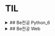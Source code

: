 # TIL

<details>
<summary> ## Be전공 Python_6 </summary>
<div markdown="1">

<details>
<summary>(220714)  1st Day - off</summary>
<div markdown="1">

- 신입개발자의 역량

1. 코테통과 (알고리즘)
2. CS
3. 영어
4. 잔디가 빽빽(꾸준한 학습 증명) → 가장 중요

------

#### Git (분산 버전 관리 프로그램) / Github (Git 기반 저장소 서비스) -  소잘능개의 기본
	- 중앙 집중식 버전 관리(SVN, 서버컴퓨터 한대. 매니지먼트쪽 강점.)의 단점 보완.
	- 레거시 프로젝트(와 그 히스토리)의 안정적인 보관을 위해서는 분산 버전 관리가 유리하다.
	- 법인이 쓰기에는 Github이 더 비싸고, 소스코드가 서버로 들어가기 때문에 보안 이슈가 있음.

- CLI (Command Line Interface) & Markdown
	- GUI - 그래픽으로 상호작용. 쉽지만 성능이 더 소모됨.
	- CLI - 명령어를 통해 상호작용. 서버/개발 시스템이 이러한 조작환경제공.
	- Git Bash
		- Git은 Linux로 되어있기 때문에, 윈도우에서 Linux를 사용하기 위해 Git Bash로 수행.
		- 절대경로: 모든 경로 / 상대경로: 현재디렉토리 기준 상대적 위치

- Markdown → 텍스트기반 가벼운 markup언어
	- 문서 구조화와 내용을 쉽고 빠르게 작성코자. (특히 웹 환경)
	- 선택한 언어의 Highlight Syntax 적용.
	- README.md
		- 파일을 통해서 오픈 소스의 공식 문서 작성. 잔디심을때마다!
			- 프로젝트에 대한 설명
			- 가장 먼저 보는 문서
			- 일반적으로 SW와 함께 배포
			- 형식은 따로 없으나 일반적으로 Markdown 활용
		- 개인 프로젝트의 소개 문서 작성
		- 매일 학습한 내용 정리
		- MarkDown 활용한 블로그 운영

#### Repository
- 특정 디렉토리 버전관리하는 저장소
1) git init 명령어로 로컬 저장소 생성 → 기본 필수요소(초기값)을 세팅해줌.
2) .git 디렉토리에 버전 관리에 필요한 것이 들어있음
3) git config —global → 이메일과 유저네임 설정.
4) README.md
- Working Directory(작업하는 실제 디렉토리 — untracked)
 → <git add 파일명 or git add . (현재디렉토리 전체)> →
- Staging Area(커밋으로 남기고 싶은 파일이 있는 곳 — staged)
 → <git commit -m “메세지”> →
- Repository(커밋이 저장되는곳 — committed) → <git push> →
- vscode에서 Git Graph 설치해볼 것!

#### ??Staging Area는 왜 있지??
- Working Directory 자체의 모습이 아니라 수정사항(변화된 내용)만 반영되기 위해서!
- 상용(퍼블리싱)할 내용들만 골라 commit해야 하니깐~

#### Github Repo Settings에서 default Branch를 master로 바꿔야 하는 이유?
- main으로 바뀐 이유가 있다.
 [깃허브, 개발용어 '마스터'→메인으로 바꾼다](https://zdnet.co.kr/view/?no=20200921101131)
- 그런데 기존 기업들은 모두 master로 쓰기 때문에 main으로 저장하자~

#### 로컬과 깃헙 레포 연결하기
- git remote add origin 링크 → 연결.
	- 링크의 별명을 origin으로 설정하는 것.
- git push -u origin master → 깃푸쉬.
	- origin → 별명
	- master → local branch 이름

#### git clone, git pull
- clone == 해당 url을 다운로드 받는 것.
- pull == remote에서 local로 업데이트 하는 것.
	- vscode에서 수정 옵션 선택 가능

</div>
</details>

<details>
<summary>(220715)  2nd Day - off</summary>
<div markdown="1">

### git collaborator 초대

[https://eunoia3jy.tistory.com/118](https://eunoia3jy.tistory.com/118)

### git branch 활용

[https://git-scm.com/book/ko/v2/Git-브랜치-브랜치란-무엇인가](https://git-scm.com/book/ko/v2/Git-%EB%B8%8C%EB%9E%9C%EC%B9%98-%EB%B8%8C%EB%9E%9C%EC%B9%98%EB%9E%80-%EB%AC%B4%EC%97%87%EC%9D%B8%EA%B0%80)

1. 브렌치 생성 후 이동

```bash
git checkout -b (브렌치)

git switch -c (브렌치)
```

[https://git-scm.com/book/ko/v2/Git-브랜치-브랜치와-Merge-의-기초](https://git-scm.com/book/ko/v2/Git-%EB%B8%8C%EB%9E%9C%EC%B9%98-%EB%B8%8C%EB%9E%9C%EC%B9%98%EC%99%80-Merge-%EC%9D%98-%EA%B8%B0%EC%B4%88)

1. 병합 (마스터 브렌치와 입력 브렌치의 병합)

```bash
git merge (브렌치)
```

1. 변화 확인하기

```bash
git log --oneline --graph
```

## 챗봇 프로그래밍

### 4차 산업 혁명과 소프트웨어

- 4차산업 - 소프트웨어 중심의 기술, 산업, 사회 패턴과 절차의 급격한 변화
- 빅데이터, 인공지능, 로봇공학, 사물인터넷, 무인운송, 3D프린터, 나노기술
- 오픈소스 라이브러리를 잘 활용하자! 디자인과 기능을 구상하여 조립하는 것이 중요.
    - 에러를 무서워말자!

### Request module 설치

```bash
pip install request
pip install beautifulsoup4
pip install lxml
```

### .gitignore 활용

[gitignore.io](https://www.toptal.com/developers/gitignore/)

1. 왜 쓰는가?

```
보안상으로 위험성이 있는 파일프로젝트와 
관계없는 파일용량이 너무 커서 제외해야되는 파일등등
git add 에 포함시키기 싫은 경우가 있다.

물론 이 경우 git rm 를 통해 일부 파일만 제외시키면 되지만, 
모든 커밋에 그런 행동을 하는 것은 번거롭다.

따라서 우리는.gitignore 이라는 디렉토리를 만들어 무시할 파일을 넣어 줄 수 있다.
```

2. ***반드시!!*** Repository 만들자마자 생성해야함.
    1. 한 번 git이 관리하기 시작한 파일은 추가적인 ignore가 안된다.
</div>
</details>


<details>
<summary>(220716)  3rd Day - weekend</summary>
<div markdown="1">


arr = [ ] → arr 배열 선언

len(arr) → arr 배열의 원소 갯수

리스트.remove(a) → 배열에서 a 제거

“이름 : {1}, 나이 {0}세”. format(20, “홍길동) → ‘이름 : 홍길동, 나이 20세’

{숫자 : 문자열 표시 유형}

chr(num) → 아스키코드 num에 해당하는 문자

ord(char) → 문자 char에 해당하는 아스키코드

`for i in range (1, 201, 1) :` → 1 이상 201 미만의 i에 대한 반복문. i는 1씩 증가한다.

```python
dogs = {1: "골든리트리버". 2: "진돗개", 3: "보더콜리"} //사전형 객체

for key in dogs: //사전 객체 dogs를 사용하므로 항목의 키 정보 1, 2, 3이 차례로 대입
	print("{0} : {1}".format(key, dogs[key]))
```

[https://blockdmask.tistory.com/458](https://blockdmask.tistory.com/458) → 문자열

줄바꿈 없이 출력하기

```python
print("AngelPlayer", end='\n') //기본 형식.

for i in range(1, 51) :
    print("{0}".format(i * 2), end=' ')
```

파이썬에서의 삼항 연산자

```python
[true_value] if [condition] else [false_value]
```

	
</div>
</details>


<details>
<summary>(220717)  4th Day - weekend</summary>
<div markdown="1">

### join 사용방법

```python
구분자.join(문자열리스트)

str_list = ["동해물과","백두산이","마르고","닳도록"]
>>> str = " ".join(str_list)
>>> print(str)
# 동해물과 백두산이 마르고 닳도록 출력됨
```

구분자(separator)가 앞에 오고 문자열이 뒤에 오는 구조라서 좀 헷갈릴 수 있다.

### 문자열 나누기- split() 함수

이 함수는 파라미터로 구분자를 주면

해당 구분자를 기준으로 문자열을 잘라 리스트 형식으로 반환합니다.

만약 파라미터에 아무것도 주지 않으면 공백을 기준으로 문자를 나눕니다.

```python
>>> str = "Hi my name is gyu"
>>> splitted_str = str.split()
>>> print(splitted_str)

['Hi', 'my', 'name', 'is', 'gyu']
```

[[파이썬 / Python] map(int, input().split())에 대해](https://ccamppak.tistory.com/38)

### 진수 변환

```python
10진수에서 2진수로 변환함수: bin() # 접두어 0b 붙음
10진수에서 8진수로 변환함수: oct() # 접두어 0o 붙음
10진수에서 16진수로 변환함수: hex() # 접두어 0x 붙음
```

### 문자열 설정

[Python의 문자열에서 부분 문자열 추출](https://www.delftstack.com/ko/howto/python/extract-substring-from-a-string-in-python/)

[파이썬에서 문자열의 부분 문자열을 얻는 방법](https://www.delftstack.com/ko/howto/python/how-to-get-a-substring-of-a-string-in-python/)

### 공백 제거

**3가지 방법**은 아래와 같습니다.

1. **replace() 사용 - 모든 공백 제거**
2. **strip(), lstrip(), rstrip() 사용 - 양쪽, 왼쪽, 오른쪽 공백 제거**
3. **re.sub() 사용 - 정규표현식 사용으로 원하는대로 공백 제거**

### map 함수

```python
list(map(함수, 리스트))# 리스트에서 원소를 하나씩 꺼내 함수를 돌려 다시 리스트로 저장
```

[[python] 파이썬 map 함수 사용법과 예제](https://blockdmask.tistory.com/531)

### 딕셔너리

[Python 딕셔너리](https://zetawiki.com/wiki/Python_%EB%94%95%EC%85%94%EB%84%88%EB%A6%AC)

## **reduce()**

```python
reduce(함수, 시퀀스)
```

#시퀀스(문자열, 리스트, 튜플)의 원소들을 순차적으로 함수에 적용

```python
>>>from functools import reduce   # 파이썬 3에서는 써주셔야 해요  
>>> reduce(lambda x, y: x + y, [0, 1, 2, 3, 4])
10
```

먼저 0과 1을 더하고, 그 결과에 2를 더하고, ….

## **filter()**

```python
filter(함수, 리스트)
```

리스트에 들어있는 원소들을 함수에 적용시켜서 

결과가 참인 값들로 새로운 리스트를 만들어줌. 

```python
>>> list(filter(lambda x: x < 5, range(10)))
[0, 1, 2, 3, 4]
```

### 절대값 함수

```python
abs(x) # x의 절대값
```


</div>
</details>


<details>
<summary>(220718)  5th Day - online </summary>
<div markdown="1">

### 컨테이너

- 여러 개의 데이터를 담을 수 있는 객체.
- 순서가 있는 데이터와 순서가 없는 데이터로 나뉨.
        
    - 리스트 (리스트명 = [요소1, 요소2, … ]
        - 여러 값을 ‘순서가 있는’구조로 저장하고 싶을 때 사용
        - 생성된 이후 변경이 가능
    - 튜플
        - 여러 값을 ‘순서가 있는’구조로 저장하고 싶을 때 사용
        - 생성된 이후 변경이 불가.
        - 단일 항목 튜플은 값 뒤에 쉼표! ex) tuple_a = (1,)
        - 복수 항목 튜플도 넣는 것을 권장
    - 레인지
        - 숫자의 시퀀스를 나타냄
        - 주로 반복문과 사용됨 (for i in range(N))
    - 슬라이싱
        
        [[Tip] Python Array[::] 사용법](https://blog.wonkyunglee.io/3)
        
        - 시퀀스를 특정 단위로 슬라이싱
        - 인덱스와 콜론을 사용하여 특정 부분만 잘라냄
        - 
    - 셋
        - 중복되는 요소 없고 순서 상관 없는 묶음
            - 중복되면 하나만 저장
            - 순서가 없어서 인덱스 접근 불가
    - 딕셔너리
        - 키-값 쌍으로 이루어진 자료형 (3.7이후 orderd)
        - key는 변경 불가능 데이터만 가능.
        - 키의 값(values)는 형태 상관 없음.
        - dict()

### 형변환

- 파이썬에서 데이터 형태는 서로 변환 가능
- 암시적/명시적 변환.

### find 함수

```python
문자열.find(찾을 문자, 시작 index, 끝 index)
```

[[python] 파이썬 find 함수에 대해서](https://blockdmask.tistory.com/569)

[[Python - Tip] 파이썬 출력 메시지 글꼴 설정 - 글자색/배경색/굴게/기울임/밑줄](https://dsegfault.tistory.com/15)

</div>
</details>


<details>
<summary>(220719)  6th Day - offline </summary>
<div markdown="1">

### Dictionary 관련 함수

[[파이썬(Python)] 딕셔너리(Dictionary) 관련 함수 정리! [.keys() / .values() / .items() / .get() / .clear(), in]](https://m.blog.naver.com/PostView.naver?isHttpsRedirect=true&blogId=sw4r&logNo=221504133335)

### append 살펴보기

[파이썬 append( ), extend( ), insert( ) 함수 차이 / 요소추가함수 비교 (Python)](https://ooyoung.tistory.com/117)

### Set 살펴보기

[점프 투 파이썬](https://wikidocs.net/16044)

### replace 함수

```python
변수.replace(변경하고 싶은 문자, 변경할 문자, [변경할 횟수])
```

[파이썬 replace( ) 문자열을 변경하는 함수 (Python)](https://ooyoung.tistory.com/77)

### re.sub

```python
re.sub(패턴, 바꿀 문자열, 문자열, 바꿀 횟수)
```

[[python] re.sub 정규표현식을 통한 문자열 치환 (특수문자 제거)](https://clolee.tistory.com/17)

### Try (예외처리)

[[Python] 예외처리 (try, except, finally, else)](https://yganalyst.github.io/pythonic/memo_16_except/)

</div>
</details>

<details>
<summary>(220720)  7th Day - online </summary>
<div markdown="1">

[Python Tutor code visualizer: Visualize code in Python, JavaScript, C, C++, and Java](https://pythontutor.com/visualize.html#mode=edit)

[(Python) 20 - 파이썬의 유용한 내장함수들](https://dogrushdev.tistory.com/134)

### 제어문(Control Statement)

- flowchart로 표현 가능한, 특정 상황에 따른 선택적 코드 실행
1. 조건문
    - if / elif / else 계속 연습하자

1. 반복문
    - for문
        - Dictionary 순회
            - .Keys() / .values() / .items() → 튜플 활용해서 순회 가능
            - ex)
            
            ```python
            for student, grade in grades.items()
            ```
            
        - enumerate 순회
            - 인덱스(순서)와 객체를 쌍으로 담은 열거형 반환
            
            ```python
            members = ['민수', '영희', '철수']
            
            for idx, number in enumerate(members) : 
                print(idx, number)
            
            # enumerate(members, start = n) -> n값부터 idx가 증가
            ```
            
        - List comprehension
            - 표현식과 제어문을 통해 특정값을 가진 리스트 생성
            
            ```python
            # code for 변수 in iterble if 조건식
            
            cubic_list = [number ** 3 for number in range(1, 4)]
            print (cubic_list)
            
            #[1, 8, 27)
            ```
            
        
        - Dictionary Comprehension
            
            ```python
            cubic_dict0 = {}
            for number in range(1, 4) : 
                cubic_dict0[number] = numer ** 3
            print(cubic_dict0)
            
            #{1: 1, 2: 8, 3: 27}
            
            cubic_dict1 = {number : number ** 3 for number in range(1, 4)}
            print (cubic_dict1)
            
            #{1: 1, 2: 8, 3: 27}
            ```
            

### 함수

- return은 한 함수에 두 개 불가. 여러 개를 반환하고 싶으면 리스트나 튜플 등의 컨테이너 활용

```python
def minus_and_product(x, y) :
    return x - y,  x * y

y = minus_and_product(4, 5)
print(y) # (-1, 20)
print(type(y)) # <class 'tuple'
```

- Input
    - Keyword Argument 다음에 Positional Argument 넣을 수 없다
    - Default Argument를 지정해서 정의된 것보다 더 적은 개수의 argument를 입력 가능
    - 정해지지 않은 여러개의 Arguments 처리는 Asterisk 혹은 언패킹 연산자라고 불리는 * 덕분.
    
    ```python
    print(*objects, sep=' ', end='\n', file=sys.stdout, flush=False)
    ```
    
    - 가변인자 (*args)
        - 여러개의 Positional Argument를 하나의 필수 parameter로 받아서 사용
        - 몇 개를 받을 지 모를 때 사용.
        
        ```python
        def add(*args) : 
            for arg in args :
                print(arg)
        ```
        
    
    - 패킹 / 언패킹
        - 묶는게 패킹 푸는게 언패킹
        
        ```python
        numbers = (1, 2, 3, 4, 5) #패킹
        a, b, c, d, e = numbers #언패킹
        ```
        
        - 패킹 = 여러 개의 데이터를 묶어서 할당
        - 언패킹 = 시퀀스 속 요소를 여러 변수에 나누어 할당
            - 언패킹시 변수 개수와 할당 갯수가 동일해야 함.
            - 변수에 Asterisk를 붙이면 남은 요소를 담을 수 있음
            
            ```python
            numbers = (1, 2, 3, 4, 5)
            a, b, *rest = numbers
            print(a, b, rest) # 1 2 [3, 4, 5]
            
            a, *rest, e = numbers
            print(rest) # [2, 3, 4]
            ```
            
        
        - *는 시퀀스 언패킹 연산자라고 불리며, 말 그대로 시퀀스를 풀어 헤치는 연산자
            - 튜플이나 리스트 언패킹할 때 사용
            - * 활용해서 가변인자 만들 수 있음
            
            ```python
            def func(*args) :
            	print(args)
            	print(type(args))
            ```
            
            ```python
            def sum_all(*numbers):
            	result = 0
            	for number in numbers :
            				result += number
            	return result
            
            print(sum_all(1, 2, 3)) # 6
            print(sum_all(1, 2, 3, 4, 5, 6)) # 21
            ```
            
            ```python
            def print_family_name(father, mother, *pets): # 아빠 엄마는 필수. 반려동물은 추가적인 인자
            	print(f'아버지 : {father}')
            	print(f'어머니 : {mother}')
            	print('반려동물들')
            	for name in pets:
            			print(f'반려동물: {name}')
            
            ```
            
        
        - 가변 키워드 인자 (**kwargs)
            - 몇 개의 키워드 인자를 받을지 모르는 함수 정의에 유용
            - **kwargs는 딕셔너리로 묶여 처리되며, parameter에 **를 붙임
            
            ```python
            def family(**kwargs) : 
            	for key, value in kwargs.items()
            			print(key, ":", value)
            
            family(father='아부지', mother='어무이')
            ```
            
        - *args 는 **kwargs 와 같이 쓸 수 있나? YES!
            
            ```python
            def print_family_name(*parents, *pets): # 아빠 엄마는 필수. 반려동물은 추가적인 인자
            	print(f'아버지 : {parents[0]}')
            	print(f'어머니 : {parents[1]}')
            	print('반려동물들')
            	for title, name in pets.items():
            			print(f'반려동물: {title} = {name}')
            ```
            
    

### Python의 범위 (Scope)

- 함수는 코드 내부에 local scope 생성. / 이외 공간은 global scope
- scope
    - global scope  : 코드 어디에서나 참조 가능한 공간
    - local scope :  함수가 만든 scope. 함수 내부에서만 참조 가능
- variable
    - global variable : global scope에 정의된 변수
    - local variable : local scope에 정의된 변수

### 변수 수명주기(lifecycle)

- built-in scope
    - 파이썬 실행된 이후부터 영원히 유지
- global scope
    - 모듈이 호출된 시점 이후 혹은 인터프리터가 끝날 떄까지 유지
- local scope
    - 함수가 호출될 때 생성되고, 함수가 종료될 때까지 유지
    

### 이름 검색 규칙(Name Resolution)

- 파이썬의 식별자는 namespace에 저장되어 있음.
- a.k.a LEGB Rule
    - Local scope - 지역 범위(현재 작업)
    - Enclosed scope - 지역 범위 한 단계 위
    - Global scope - 최상단 위치
    - Built-in scope - 정의하지 않고 사용할 수 있는 모든 것
- 함수의 범위 주의
    - 기본적으로 함수에서 선언된 변수는 Local scope에 생성
    - 해당 scope에 변수가 없으면 LEGB 룰에 의해 검색.
        - 접근은 되도 수정은 안됨
        - 할당하면 해당 scope에 생성되므로
        - 함수 내에서 필요한 상위 scope는 argument로 넘겨서 활용해야 함
- 상위 scope 변수를 수정하려면 global, nonlocal 키워드를 활용
    - 그러나 코드 복잡해지고 오류발생 가능.
    

### 함수 응용

- map(함수, 순회가능한 데이터구조)
- zip(*iterables) - iterable들을 모아서 튜플형 object반환
- lambda[parameter] : 표현식
    - 리턴 없고 조건문 반복문 불가.
    - 간결한 함수정의 가능. def 없어도 사용가능
- 재귀함수는 stack overflow 조심하고, 1천회 넘기지 않게 조심할것
    - 재귀적 표현이 자연스러운 알고리즘에 사용할 것.
    - 변수 사용을 줄여줄 수 있으나 입력값이 커지면 연산 속도가 오래 걸림!

### 모듈

- 모듈과 패키지
    - module = 합, 평균, 표준편차 등 자주 쓰는 기능들을 하나의 파일로 묶은 것
        - 특정 기능을 하는 코드를 파이썬 파일(.py)단위로 작성
        
        ```python
        import module
        from module import var, function, Class
        from module import * #다 가져오기
        ```
        
    - package = 다양한 파일을 하나의 폴더로 묶은 것
        - 특정 기능과 관련된 여러 모듈의 집합
        - 패키지 안에는 서브패키지 포함
        
        ```python
        from package import module
        from package.module import var, function, Class
        ```
        
    - library = 다양한 패키지를 하나로 묶은 것.
        - 프레임워크와의 차이점? buzzword(논란되는 언어).
        - 교수님피셜 라이브러리는 삽, 프레임워크는 포크레인
    - pip = 관리자
        - PyPI(Python Package Index)에 저장된 외부 모듈 및 패키지 가져오는 시스템
        
        ```bash
        $ pip install SomePackage #최신버전
        $ pip install SomePackage==1.0.5 #특정 버전
        $ pip install SomePackage>=1.0.4 #최소 버전
        ```
        
        - 패키지 관리 (기록 파일은 보통 requirements.txt)로 정의
        
        ```bash
        $ pip freeze > requirements.txt # 리스트 박제
        $ pip freeze -r requirements.txt # 박제된 리스트 설치
        ```
        
    - 패키지 활용 공간은 가상환경
    

### 사용자 모듈과 패키지

- 패키지 만들기
    - 모든 폴더에는 **init**.py를 만들어 패키지로 인식
        - python 3.3 이후부터는 없어도 되지만 만드는 것 추천.
    

### 가상 환경

- 외부 패키지와 모듈을 사용하는 경우 모두 pip를 통해 설치해야 함.
- 복수의 프로젝트를 할 때 버전이 다를 수 있고, 따라서 가상환경에 독립적으로 패키지 관리해야함
- Python 3.5부터 생김
    - 특정 디렉토리에 가상 환경을 만들고, 고유한 파이썬 패키지 집합 가질 수 있음.
        - 특정 폴더에 환겨잉 있고
        - 실행 환경에서 가상환경을 활성화 시킴
        - 그에 따라서 폴더 관리
        
        ```bash
        $ python -m venv venv00 # venv00이라는 가상환경 생성
        
        $ pip list # 컴퓨터에 설치된 리스트
        
        $ sourse venv/Scripts/activate #나만의 작고 귀여운 가상환경 시작
        
        $ pip list # 이후에는 이 가상환경에 설치된 리스트
        ```

</div>
</details>


<details>
<summary>(220721)  8th Day - offline </summary>
<div markdown="1">


## **메모리 구조**

- 프로그램이 실행되기 위해서는 먼저 프로그램이 메모리에 로드(load)되어야 합니다.
- 또한, 프로그램에서 사용되는 변수들을 저장할 메모리도 필요합니다.
- 따라서 컴퓨터의 운영체제는 프로그램의 실행을 위해 다양한 메모리 공간을 제공하고 있습니다.
- 프로그램이 운영체제로부터 할당받는 대표적인 메모리 공간은 4가지 있습니다.
    - 코드(code) 영역
    - 데이터(data) 영역
    - 스택(stack) 영역
    - 힙(heap) 영역

![http://tcpschool.com/lectures/img_c_memory_structure.png](http://tcpschool.com/lectures/img_c_memory_structure.png)

### 1. **코드(code) 영역**

메모리의 코드(code) 영역은 실행할 프로그램의 코드가 저장되는 영역으로

텍스트(code) 영역이라고도 부릅니다.

CPU는 코드 영역에 저장된 명령어를 하나씩 가져가서 처리하게 됩니다.

### 2. **데이터(data) 영역**

메모리의 데이터(data) 영역은 프로그램의 전역 변수와 정적(static) 변수가 저장되는 영역입니다.

데이터 영역은 프로그램의 시작과 함께 할당되며, 프로그램이 종료되면 소멸합니다.

### 3. **스택(stack) 영역**

메모리의 스택(stack) 영역은 함수의 호출과 관계되는 지역 변수와 매개변수가 저장되는 영역입니다.

스택 영역은 함수의 호출과 함께 할당되며, 함수의 호출이 완료되면 소멸합니다.

이렇게 스택 영역에 저장되는 함수의 호출 정보를 스택 프레임(stack frame)이라고 합니다.

스택 영역은 푸시(push) 동작으로 데이터를 저장하고, 팝(pop) 동작으로 데이터를 인출합니다.

이러한 스택은 후입선출(LIFO, Last-In First-Out) 방식에 따라 동작하므로,

가장 늦게 저장된 데이터가 가장 먼저 인출됩니다.

스택 영역은 메모리의 높은 주소에서 낮은 주소의 방향으로 할당됩니다.

### 4. **힙(heap) 영역**

메모리의 힙(heap) 영역은 사용자가 직접 관리할 수 있는 ‘그리고 해야만 하는’ 메모리 영역입니다.

힙 영역은 사용자에 의해 메모리 공간이 동적으로 할당되고 해제됩니다.

힙 영역은 메모리의 낮은 주소에서 높은 주소의 방향으로 할당됩니다.

## **스택과 힙의 장단점**

### **스택**

매우 빠른 액세스

변수를 명시 적으로 할당 해제 할 필요가 없습니다.

공간은 CPU에 의해 효율적으로 관리되고 메모리는 단편화되지 않습니다.

지역 변수 만

스택 크기 제한 (OS에 따라 다름)

변수의 크기를 조정할 수 없습니다.

### **힙**

변수는 전역 적으로 액세스 할 수 있습니다.

메모리 크기 제한 없음

(상대적으로) 느린 액세스

효율적인 공간 사용을 보장하지 못하면 메모리 블록이 할당 된 후 시간이 지남에 따라 메모리가 조각화되어 해제 될 수 있습니다.

메모리를 관리해야합니다 (변수를 할당하고 해제하는 책임이 있습니다)

변수는 C언어 realloc() or 자바 new

## 체크할 것

### 딕셔너리

1. 딕셔너리 매소드 확인.
2. key - value
3.  순회도는 방법!

### 반복문

1. 순회 방법

### Data 추출

1. 인덱스 접근 방법
2. if문으로 수정하는 방법


</div>
</details>




<details>
<summary>(220722)  9th Day - offline </summary>
<div markdown="1">

- 프로젝트 제출기한은 20시.

### 01_PJT

- 목표
    - 파일 입출력 이해
    - 데이터 구조 분석과 이해
    - Json 형태로 구성
    
- 요구 사항
    - example 참고할 것
    - 데이터를 직접 추출하고 구성하는 과정
    - 필수와 선택 과제로 나뉨.
    - 제출은 gitlab

### 유의사항

```python
dict[’key’] 보다는 dict.get(’key’) 쓰기. 에러 때문에!
print(f’texttext{var1}text{var2} 쓰기.
```

[https://velog.io/@aonee/Python-%EC%A0%95%EB%A0%AC-sort-sorted-reverse](https://velog.io/@aonee/Python-%EC%A0%95%EB%A0%AC-sort-sorted-reverse)

</div>
</details>


<details>
<summary>(220723)  10th Day - weekend </summary>
<div markdown="1">

### import math

[[Python] 반올림, 올림, 내림](https://velog.io/@insutance/Python-%EB%B0%98%EC%98%AC%EB%A6%BC-%EC%98%AC%EB%A6%BC-%EB%82%B4%EB%A6%BC)

### divmod(var1, var2)

 → var1을 var2로 나눈 몫과 나머지를 튜플 객체로 반환

### pow(var1, var2)

 → var1을 var2 제곱하여 반환

### all()

→ 반복 가능한 자료형을 전달해 모두 True이면 True, 하나라도 False면 False

### any()

→ 반복 가능한 자료형을 전달해 모두 False이면 False, 하나라도 True면 True

### enumertae()

→ 시퀀스형을 입력받아 인덱스를 포함하는 튜플 객체를 항목으로 구성하는 enumerate 객체를 반환


</div>
</details>


<details>
<summary>(220724)  11th Day - weekend </summary>
<div markdown="1">

### print()
- print() 함수는 sep 파라미터로 구분자를 넣어줄 수도 있음.
	```
	print('A1', 'B2', sep=',') # A1,B2
	```
- f-string은 파이썬 3.6+에서만 지원한다.

	
### pass	
- Null Operation. 아무것도 하지 않는 기능이다. 목업부터 만들 때 오류를 막기 위해 사용.


- 리스트 컴프리헨션은 표현식이 2개가 넘어가면 가독성이 떨어진다.
	
	```
	import this #Zen of Python
	```

### 빅오
- 입력값이 커질 때 알고리즘의 실행 시간(시간 복잡도)와 함께 공간 요구사항(공간 복잡도)이 어떻게 증가하는지를 분류하는데 사용
- "빅오 표기법은 주어진 경우의 수행시간의 상한을 나타낸다"
- 빅오 표기법 종류
	- O(n)상수 시간을 갖는 알고리즘은 최고의 알고리즘이다!
	- O(log n) 큰 입력값에도 영향을 크게 받지 않는 편
	- O(n) 입력값만큼 실행 시간에 영향을 받음. -> 선형 시간 알고리즘이라고도 함. 모든 입력값을 적어도 한 번 이상 봐야 하는 수준.
	- O(n log n) 병합 정렬을 비롯한 효율 좋은 정렬 알고리즘.
	- O(n**2) 버블 정렬 같은 비효율적 정렬 알고리즘
	- O(2**n) 피보나치 수를 재귀로 계산하는 알고리즘 등.
	- O(n!) 가장 느린 알고리즘.
</div>
</details>


<details>
<summary>(220725)  12th Day - online </summary>
<div markdown="1">

- 그놈의 재귀함수..!!!

- .strip([chars])는 특정 문자를 지정하지 않을 시 공백을 제거한다.

## 데이터 구조 (Data Structure)

- 데이터 구조를 활용하기 위해서는 method를 활용해야 한다.
    - method = 클래스 내부에 정의한 함수.

### 문자열

- 모든 문자는 str타입 (변경불가능)

```python
str.find(x) # x의 첫 위치를 반환. 없으면 -1 반환

str.index(x) # x의 첫 위치를 반환. 없으면 오류 발생.

str.isalpha() # 알파벳 문자인지 여부. (유니코드상 문자인지)

str.isupper() # 대문자인지 여부. (반: islower())
str.upper() # 모두 대문자로 변경 (반: lower(), swapcase() => 대소문자 서로 변경)

str.istitle() # 타이틀 형식인지 여부.

str.isdecimal() # 10진수.
str.isdigit() # 숫자형태를 띤 것
str.isnumeric() # 숫자 비슷한거 아님?
```

### 리스트

- 유연성이 좋아 자주 사용

```python
list.append(x) # 마지막에 x 추가
list.insert(i, x) # list[i]에 x 삽입
list.remove(x) # 가장 왼쪽에 있는 x 제거. 항목 없으면 에러
list.pop(x) # list[x]를 반환하고 제거. 기본값은 가장 오른쪽 항목.
list.extend(m) # 순회형 m의 모든 항목들 리스트 끝에 추가
list.reverse() # 거꾸로 정렬
```

### 셋

- 중복되지 않는 조합

```python
s.copy() # 얕은 복사본 반환
s.add(x) # 없으면 x 추가
s.pop # 똑같음. set이 비면 에러
s.remove(x) # x 삭제. set이 비면 에러
s.discard(x) # x가 있으면 삭제
s.update(t) # 셋t에 있는 항목 중 s에 없는 것 추가
s.clear # 모두 제거
s.isdisjoint(t) # 서로소일 때 True
s.issubset(t) # s가 t의 하위일 때 True
s.issuperset(t) # s가 t의 상위일 때 True 
```

### 딕셔너리

- 키와 값의 쌍으로 이루어진 자료.

```python
d.copy() # 얕은 복사본 반환
d.keys() # 딕셔너리의 모든 키를 담은 뷰 반환
d.values() # 모든 밸류 담은 뷰 반환
d.items() # 모든 키-값 쌍 담은 뷰 반환
d.get(k) # 키 k 값 반환. 없으면 none 
d.get(k, v) # 키 k 값 반환. 없으면 v 반환
d.pop(k, v) # 키 k 갑 반환하고 딕셔너리에서 삭제. k가 없을 경우 v 반환
```

### 얕은 복사

```python
a = [1, 2, 3]
b = a # b가 a가 가리키는 주소값과 같은 곳을 가리키게 됨
print (a, b) # [1, 2, 3][1, 2, 3]
b[0] = 5
print (a, b) # [5, 2, 3][5, 2, 3] 

a = [1, 2, 3]
b = a[:] # b가 a의 값에서 함수를 통해 나온 반환값을 받게 됨 (1차원배열 한정)
print (a, b) # [1, 2, 3][1, 2, 3]
b[0] = 5
print (a, b) # [1, 2, 3][5, 2, 3]
```

 

### 깊은 복사

```python
import copy
a = [1, 2, [3, 1]]
b = copy.deepcopy(a) # 통째로 아예 새로 복사. 얕은복사의 해결책
print (a, b) # [1, 2, [3, 1]][1, 2, [3, 1]]
b[2][0] = 5
print (a, b) # [1, 2, [3, 1]][1, 2, [5, 1]]
```

</div>
</details>

<details>
<summary>(220726)  13th Day - offline </summary>
<div markdown="1">

- **TypeError: ‘int’ object is not iterable**
    - list([iterable])이어야 하는데, 해당 위치에 반복할 수 있는(iterable) 개체가 없음.
- **TypeError: ‘int’ object is not iterable**
    - 정수(int)형 자체는 반복할 수 있는(iterable) 개체가 아님.
- **TypeError: 'int' object is not subscriptable**
    - 인덱스를 갖지않는 값에 인덱스를 가지게 코드를 짤 경우 발생하는 오류.
- ****invalid literal for int() with base 10****
    - 10진수로의 형변환 에러.

</div>
</details>

<details>
<summary>(220727)  14th Day - online </summary>
<div markdown="1">

## 킹체지향

### 객체지향 프로그래밍

- 프로그램을 명령어의 목록으로 보는 것에서 벗어나, 여러 객체의 모임으로 파악
- 과거는 Global data 기준으로 function을 여럿 만들었다.
- 현재는 데이터와 기능(메서드)분리, 추상화된 인터페이스 (오브젝트 여러개에서 메서드를 주고받기)
- 장점
    - 클래스 단위로 모듈화시켜 개발 가능. 대규모 소프트웨어 개발에 적합
    - 필요 부분만 수정하기 쉬우므로 유지보수가 쉬움
- 단점
    - 설계시 많은 노력과 시간 필요 (상호작용 구조를 만들기 위해 많은 시간 필요)
    - 실행 속도가 상대적으로 느림 (절차 지향이 보다 컴퓨터 처리구조와 비슷하기 때문)

### OOP 기초

- 객체
    - 컴퓨터 과학에서 객체 또는 오브젝트는 클래스에서 정의한 것을 토대로 메모리에 할당된 것으로 *프로그램에서 사용되는 데이터 또는 식별자에 의해 참조되는 공간*을 의미하며, 변수, 자료구조, 함수, 또는 메서드가 될 수 있다.
    - **속성과 행동으로 구성된 모든 것**
- 클래스로 만든 객체를 인스턴스
    - 객체는 특정 타입의 인스턴스다.
- **파이썬은 모든 것이 객체(속성과 행동이 존재)**
    - 모든 것이 * type 클래스의 객체. (객체는 * type의 인스턴스)
    - ex_) “banana”.upper()
    - 문자열 타입의 인스턴스 + (문자열의)행동 메서드
- 객체의 특징
    - 타입 : 어떤 연산자와 조작이 가능한가?
    - 속성 : 어떤 상태를 가지는가?
    - 조작법 : 어떤 행위를 할 수 있는가?
- 객체 비교하기
    - ==
        - 동등한(내용이 같은) 경우 True
    - is
        - 동일한
        - 동일 객체를 가리킬 경우 (같은 주소값을 가리킬 경우) True

### OOP 속성

- 특정 데이터 타입/클래스의 객체들이 가지게 될 상태/데이터를 의미
- 클래스 변수 / 인스턴스 변수가 존재
- 클래스 변수를 변경할 때에는 항상 클래스.클래스변수 형식으로 변경해야 함
    - 그러지 않으면 해당 인스턴스 변수만 변화함

### OOP 메서드

- 특정 데이터타입/클래스의 객체에 공통적으로 적용 가능한 행위(함수)
- 메서드는 인스턴스 메서드(인스턴스 처리) / 클래스 메서드(클래스 처리) / 정적 메서드(나머지)로 나뉨.
    - 인스턴스 메서드
        - self가 있으면 인스턷스.
            - self는 인스턴스 자기 자신. 파이썬의 암묵적인 규칙
        - 인스턴스 변수를 사용하거나, 변수에 값을 매기는 것
        - 클래스 내부에 정의됨
        - 매직 매서드
            - 던더 메서드, 스페셜 메서드, 매직 메서드
            - 특정 상황에 자동으로 불림
            
            ```python
            __str__(self)
            __le__(self, other)
            
            ```
            
    
    [[Python] __str__와 __repr__의 차이 살펴보기](https://shoark7.github.io/programming/python/difference-between-__repr__-vs-__str__)
    
    - 클래스 메서드
        - 클래스가 사용할 메서드
        - @classmethod 데코레이터를 사용해서 정의
        - 호출 시 첫 번째 인자로 클래스가 전달됨
    - 클래스 메서드 → 클래스 변수 사용 cls
    - 인스턴스 메서드 → 인스턴스 변수 사용 self
    - 둘 다 쓰고 싶으면?
        - 클래스는 인스턴스 변수 사용불가
        - 인스턴스 메서드는 둘 다 사용 가능
    - 스태틱 메서드
        - @staticmethod 데코레이터를 사용해서 정의
    - 인스턴스와 클래스 사이의 이름공간
        - 클래스를 정의하면 클래스와 해당하는 이름공간 생성
        - 인스턴스를 만들면 객체가 생성되고 이름공간 생성
        - 인스턴스에서 특정 속성에 접근하면, 인스턴스-클래스 순으로 탐색

## 객체지향 핵심 4가지

- 추상화
    - 복잡한 거 숨기고 필요한 거 나타냄
- 상속
    - 물려받기
- 다형성
    - 오버라이딩
- 캡슐화
    - getter, setter

### 상속

- 파이썬의 모든 클래스는 object로부터 상속됨
- 부모 클래스의 모든 요소가 상속됨
- supe()r를 통해 부모클래스의 요소를 호출할 수 있음
- 메서드 오바리이딩을 통해 자식 클래스에서 재정의 가능함
- 상속관계에서의 이름 공간은 인스턴스, 자식 클래스, 부모 클래스 순으로 탐색
- super()

```python
def__init__(self,name,age,number,email,student_id) :
	super().__init__(name,age,number,email) # 부모클래스의 인스턴스 상속
	self.student_id = id
```

- 다중상속은 파이썬만 가능

### 다형성

- 동일한 메서드가 클래스에 따라 다르게 행동할 수 있음
- 서로 다른 클래스에 속해있는 개체들이 동일한 메시지에 다른 방식으로 응답할 수 있음.

### 메서드 오버라이딩

- 상속받은 메서드를 재정의
- 기본 기능과 이름은 유지하는데 새로운 기능 추가하고 싶을 때 사용
- 부모 클래스를 실행시키고 싶으면 super활용

### 오버로딩

- 기능이 같은 메서드를 여럿 만드는데, 받는 매개변수의 갯수가 다르고 다른 동작을 하게끔 하는 것. 파이썬엔 없는 기능
- *args가 어차피 있기 때문에 불필요. 개념적으로만 있다.

### 캡슐화

- 객체 일부 구현 내용에 대해 외부로부터의 직접적인 액세스를 차단
- 암묵적으로 존재하지만 언어적으로는 존재하지 않음

### 접근제어자 종류

- Public member
    - 언더바 없이 시작하는 메서드나 속성
    - 어디서나 호출 가능. 하위 클래스 오버라이드 허용
    - 일반적인 메서드와 속성의 대다수를 차지
- Protected member
    - 언더바 1개로 시작하는 메서드
    - 암묵적 규직에 의해 부모 클래스 내부와 자식 클래스에서만 호출 가능
    - 하위 클래스 오버라이드 허용
- Private member
    - 언더바 2개로 시작하는 메서드나 속성
    - 본 클래스 내부에서만 사용 가능
    - 하위클래스 상속 및 호출 불가능
    - 외부 호출 불가능
    

### getter 메서드와 setter 메서드

- 변수에 접근할 수 있는 메서드를 별도로 생성
    - getter 메서트 : 변수의 값을 읽는 메서드
        - @property 데코레이터 사용
- setter 메서드 : 변수의 값을 설정하는 성격의 메서드
    - @변수.setter 사용

## 에러와 예외처리

- 디버깅
    - 에러 메시지가 발생
        - 해당위치를 찾아 해결
    - 로직 에러 발생
        - 명시적 에러 메시지 없이 다른 결과가 나온 경우
            - 온갖 시도…
- 에러와 예외
    - 문법 에러 (Syntax Error)
        - 파이썬 프로그램은 실행이 되지 않음
        - 문제가 발생한 위치를 표현
        - 에러가 감지된 가장 앞의 위치를 가리키는 캐럿기호(^)를 표시
    - 예외
        - 실행 도중 예상치 못한 상황을 맞이하면 실행 멈춤
            - 문자열을 나눈다던지, 0으로 나눈다던지, 서로 다른 형을 더한다던지…
        - 실행 중 감지되는 이런 에러들을 예외라고 부름
        - 예외의 타입이 메시지로 출력됨
        - 사용자 정의 예외를 만들어 관리 가능

- 예외 처리
    - try문
        - 오류발생 가능성 있는 코드를 실행
        - 예외 발생 않으면 실행 종료
    - except 문
        - 예외 발생하면 except 에러코드 절이 실행
        - 예외 상황을 처리하는 코드를 받아서 적절한 조치를 취함
        - 복수의 처리를 할 경우, 가장 작은 범위부터 순차적으로 입력해놓아야 함
    - else 문
        - try문에서 예외가 발생하지 않으면 실행
    - finally 문
        - 선택사항. 마지막 명령문
        - 예외 여부 관계없이 실행.
    
    - try보다 if가 더 빠르다. 사용처는 케바케.

### 1회차 과목평가

- 온라인감독시스템. 9시 ~ 10시. 이번엔 폴더 정리 확실히 해보자.

### 1학기 정기면담

7/29 ~ 8/1 까지 설문조사.

유선/대면 면담 8/3 수요일부터.

</div>
</details>


<details>
<summary>(220728)  15th Day - offline </summary>
<div markdown="1">

	
	
### 상속
- 보통 상속은 기존 클래스를 변경하지 않고 기능을 추가하거나 기존 기능을 변경하려고 할 때 사용한다.
- 기존 클래스가 라이브러리 형태로 제공되거나 수정이 허용되지 않는 상황이라면 상속을 사용해야 한다.

### 매직 메소드 더 연습할 것
https://wikidocs.net/83755
	
https://velog.io/@sawol/%EB%A7%A4%EC%A7%81-%EB%A9%94%EC%86%8C%EB%93%9CMagic-Method
	
https://zzsza.github.io/development/2020/07/05/python-magic-method/

</div>
</details>


<details>
<summary>(220729)  16th Day - offline </summary>
<div markdown="1">

	
- Json에 관하여
    - 점차 파라미터가 많아질 수 있음. URL에 F스트링으로 넣게 되면 한계가 있다.
    - 이러한 방식으로 시도해볼 필요가 있다!

```python
BASE_URL = URL -> 다른 py 파일에서도 인용할 수 있도록, 최대한 재활용해보자.

path = '추가 경로'
params = {'api_key' : value, 'region' : 'KR' ...} -> 추가 파라미터

response = requests.get(BASE_URL + path, params=params).json
```

</div>
</details>

<details>
<summary>(220730)  17th Day - weekend </summary>
<div markdown="1">

1. 시간복잡도 숙지하기

[파이썬 자료형 별 주요 연산자의 시간 복잡도 (Big-O)](https://wayhome25.github.io/python/2017/06/14/time-complexity/)

1. 이항계수 알고리즘 숙지하기

[[조합론] 이항계수 알고리즘 3가지](https://shoark7.github.io/programming/algorithm/3-ways-to-get-binomial-coefficients)


</div>
</details>

</div>
</details>
	
	
<details>
<summary> ## Be전공 Web </summary>
<div markdown="1">

<details>
<summary>(220801)  1st Day - on</summary>
<div markdown="1">

- HTML : 구조 → 계산이 안됨. 튜링언어 X
- CSS :  표현
- JS : 동작 - 쟝고랑 배움

- 브라우저 : HTML이라는 문서를 실행해주는 파일. 난립했어서, 동일하게 보일 표준을 세웠다
- 웹상 예상못한 결과는 브라우저의 디테일 문제일 수 있다!
- 웹상에서 내 기술이 쓸 수 있는 기능인지 아닌지 열람가능

[Can I use... Support tables for HTML5, CSS3, etc](https://caniuse.com/)

### HTML

- 웹 페이지를 작성하기 위한 언어
- 확장자는 .html
- 스타일가이드는 확인해볼 것 (2 space)

[코드공부방](https://code-study.tistory.com/24)

- 기본 구조
    - html : 문서의 최상위(root)요소
    - head : 문서의 메타데이터 요소
        - 문서 제목, 인코딩, 스타일, 외부 파일 로딩 등
        - 일반적으로 브라우저에 나타나지 않는 내용
    - body : 문서 본문 요소
    - 실제 화면 구성과 관련된 내용
    

### head 예시 : Open Graph Protocol

- 메타 데이터를 표현하는 새로운 규약
    - HTML 문서의 메타 데이터를 통해 문서의 정보를 전달
    - 메타정보에 해당하는 제목, 설명 등을 쓸 수 있도록 정의

### 요소(element)

- HTML의 요소는 태그와 내용으로 구성되어 있다.

```html
<h1> contents </h1>
시작태그       종료태그
```

- 내용이 없는 태그들도 있으나, 대체로 태그로 정보의 성격과 의미를 정의
- 요소는 중첩될 수 있음.
    - 중첩을 통해 하나의 문서를 구조화
    - 여는 태그와 닫는 태그의 쌍을 확인해야 함
        - 오류를 반환하지 않고 레이아웃이 깨져서 출력됨
        

### 속성(attribute)

```html
<a href="https://google.com"></a>
앵커 속성명 속성값
```

- 속성은 공백 No. 속성값 앞뒤에 쌍따옴표 사용
- 속성을 통해 태그의 부가적인 정보를 설정할 수 있음
- 요소는 속성을 가질 수 있으며, 경로나 크기와 같은 추가적인 정보를 제공
- 요소의 시작 태그에 작성하며 보통 이름과 값이 하나의 쌍으로 존재
- 태그와 상관없이 사용 가능한 속성도 있음. (HTML Global Attribute)

### 시맨틱 태그

- HTML 태그가 의미적 가치를 가지는 것.
    - h1태그 : 최상위 제목이라는 의미
- 의미론적 마크업
    - 검색엔진 등에 의미있는 정보의 그룹을 태그로 표현
    - 의미 갖는 태그를 활용하려는 노력
    - 가독성을 높이고 보수도 쉽게 함
    

### 렌더링

- 코드를 웹 사이트로 바꾸는 과정

## CSS - Cascading Style Sheets

- 선택 → 스타일

- 요소 선택자 tag > 클래스 선택자 .class > 아이디 선택자 #id
- 같은 포지션 클래스가 두 개 할당되면 마지막 할당 (제일 아랫줄)되는 값으로 설정

- 상속 :
    - 부모 요소의 속성을 자식에게 상속
    - 되는 것 : Text관련 요소, opacity, visibility 등
    - 안되는 것 : box model 관련, position 관련 요소

- alt + b vscode 미리보기

- normal flow가 무엇인지 항상 생각해야.

[[HTML5 & CSS3] 이미지와 하이퍼링크](https://sungunjo.github.io/html-css/2020/05/25/image-and-hyperlink.html)

[6. HTML - 하이퍼 링크 태그 (anchor)](https://kephilab.tistory.com/76)

[CSS 가상 클래스 셀렉터 :nth-child와 :nth-of-type의 차이점](https://hogni.tistory.com/112)

[HTML 컬러 코드](https://html-color-codes.info/Korean/)

[](https://bebeya.tistory.com/entry/css-%EC%9D%B4%EB%AF%B8%EC%A7%80-%EA%B2%B9%EC%B9%98%EA%B8%B0-2%EA%B0%9C-3%EA%B0%9C-position-absolute-relative)

[[HTML5] HTML 텍스트 관련 태그](https://blog.yena.io/studynote/2018/07/15/html-tags-text.html)

[html div 여백 주기 - 위 오른쪽 아래 왼쪽](https://igija.tistory.com/83)

</div>
</details>


<details>
<summary>(220802)  2nd Day - off</summary>
<div markdown="1">

[[ 기초 ] HTML5 시맨틱 태그 , 웹 개발 편집기](https://webaura.tistory.com/entry/%EA%B8%B0%EC%B4%88-HTML5-%EC%8B%9C%EB%A7%A8%ED%8B%B1-%ED%83%9C%EA%B7%B8-%EC%9B%B9-%EA%B0%9C%EB%B0%9C-%ED%8E%B8%EC%A7%91%EA%B8%B0)

[일반 형제 결합자 - CSS: Cascading Style Sheets | MDN](https://developer.mozilla.org/ko/docs/Web/CSS/General_sibling_combinator)

[인접 형제 결합자 - CSS: Cascading Style Sheets | MDN](https://developer.mozilla.org/ko/docs/Web/CSS/Adjacent_sibling_combinator)

[[css] position (static, relative, absolute, fixed) 의 속성](https://electronic-moongchi.tistory.com/26)

[CSS / font-family / 글꼴 정하는 속성](https://www.codingfactory.net/10551)

[CSS / font-weight / 글자 굵기 정하는 속성](https://www.codingfactory.net/10553)

</div>
</details>

	

<details>
<summary>(220803)  3rd Day - on</summary>
<div markdown="1">

Web : 그리드

### CSS Layout (Layout : 구조)

- css 원칙
    - Normal Flow
        - 좌상 → 우하
        - 모든 요소는 네모(박스모델)이고, 위에서부터 아래로, 왼쪽에서 오른쪽으로 쌓인다.
        - Inline Direction : 글자
        - Block Direction : 대체로 그림 (글자 외)
    - 어떤 요소를 감싸는 형태로 배치하는 것은? or 좌우측 배치는?
        - Float : 박스를 이동시켜 인라인 요소들이 주변을 wapping 하도록 함 (요소가 Normal flow 벗어나게 함
            - none : 기본값
            - left : 요소를 왼쪽으로 띄움
            - right : 요소를 오른쪽으로 띄움
            
            ```html
            .clearfix::after {
            	content:””;
            	display
            ```
            
    - Flexbox (Flexible Box Layout
        - 행과 열 형태로 아이템 배치하는 1차원 레이아웃 모델
        - 축
            - main axis (메인 축) → justify
            - cross axis (교차 축)
        - 구성 요소
        - Flex Container (부모 요쇼)
        - Flex Item (자식 요소)

[이번에야말로 CSS Flex를 익혀보자](https://studiomeal.com/archives/197)

[Flexbox Froggy](http://flexboxfroggy.com/)

### bootstrap

[Bootstrap](https://getbootstrap.com/)

- 빠른 디자인 적용
- —bs- 접두
- ****CDN via jsDelivr를 통해 설치 없이 임포트 가능.****
- CDN을 통해 기본 레이아웃을 활용할 수 있다

- spacing (margin and padding)
    
    ```css
    {property}{sides}-{size}
        m        t   -   3
    		p        s   +   4
    ```
    
    - 부트스트랩에 약어로 모두 형성되어 있음.
    - sides는 t, b, s(start), e(end), x(x축 양끝), y(y축 양끝), blank
    - size는 0~5, auto. spacer 0.25, 0.5, 1, 1.5 3rem 순으로 증가
        - 1rem = 16px.
- Components

### Bootstrap Grid System

- 12개의 column (반드시! 기억하자)
- 6개의 grid breakpoints (이것도!!)

[CSS | 상단에 고정시키는 방법](https://dowhateveryouwant1661.tistory.com/58)

상단고정은 stiky-top을 쓰자
	
</div>
</details>


<details>
<summary>(220804)  4th Day - off</summary>
<div markdown="1">

[flex-direction](https://runebook.dev/ko/docs/css/flex-direction)

[웹 퍼블리셔를 위한 웹 레퍼런스 사이트](https://webzz.tistory.com/362)

[Flex](https://getbootstrap.com/docs/4.0/utilities/flex/)

[flex-flow - CSS: Cascading Style Sheets | MDN](https://developer.mozilla.org/ko/docs/Web/CSS/flex-flow)

[CSS / Grid / grid-column-gap, grid-row-gap, grid-gap](https://www.codingfactory.net/12441)

[Grid system](https://getbootstrap.com/docs/4.0/layout/grid/)

[미디어 쿼리 초보자 안내서 - Web 개발 학습하기 | MDN](https://developer.mozilla.org/ko/docs/Learn/CSS/CSS_layout/Media_queries)

[HTML 폰트 적용하는 방법](https://fjdkslvn.tistory.com/78)
	
</div>
</details>


<details>
<summary>(220805)  5th Day - off</summary>
<div markdown="1">

[[bootstarp4, 부트스트랩4] 네비토글버튼 색깔 변경하기, bootstrap4 nav hamburger color change](https://zodlab.tistory.com/82)

[[html]article, section, div 대체 차이가 뭐야?](https://grahams.tistory.com/346)
	
</div>
</details>


<details>
<summary>(220806~07)  weekend - on</summary>
<div markdown="1">

	
</div>
</details>
	

<details>
<summary> ## Be전공 Algorithm </summary>
<div markdown="1">

<details>
<summary>(220801)  1st Day - on</summary>
<div markdown="1">


</div>
</details>


<details>
<summary>(220802)  2nd Day - off</summary>
<div markdown="1">

</div>
</details>

	

<details>
<summary>(220803)  3rd Day - on</summary>
<div markdown="1">


	
</div>
</details>


<details>
<summary>(220804)  4th Day - off</summary>
<div markdown="1">


</div>
</details>


<details>
<summary>(220805)  5th Day - off</summary>
<div markdown="1">


	
</div>
</details>

